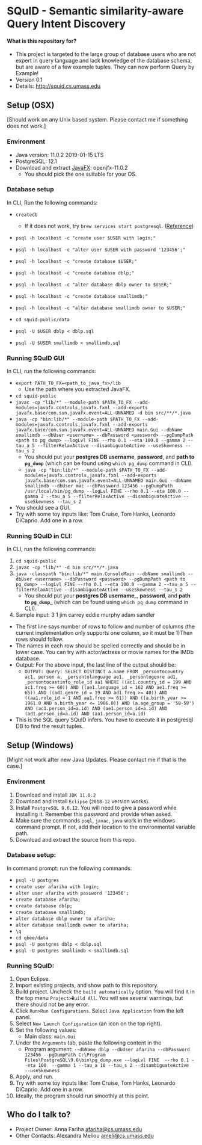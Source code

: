 # SQuID - Semantic similarity-aware Query Intent Discovery #

#### What is this repository for?
* This project is targeted to the large group of database users who are not expert in query language and lack knowledge of the database schema, but are aware of a few example tuples. They can now perform Query by Example!
* Version 0.1
* Details: http://squid.cs.umass.edu

## Setup (OSX)
[Should work on any Unix based system. Please contact me if something does not work.]

### Environment
* Java version: 11.0.2 2019-01-15 LTS
* PostgreSQL: 12.1
* Download and extract [JavaFX](https://gluonhq.com/products/javafx/): openjfx-11.0.2
	* You should pick the one suitable for your OS.

### Database setup
In CLI, Run the following commands:

* `createdb`

  * If it does not work, try `brew services start postgresql`. ([Reference](https://stackoverflow.com/questions/13573204/psql-could-not-connect-to-server-no-such-file-or-directory-mac-os-x))

* `psql -h localhost -c "create user $USER with login;"`

* `psql -h localhost -c "alter user $USER with password '123456';"`

* `psql -h localhost -c "create database $USER;"`

* `psql -h localhost -c "create database dblp;"`

* `psql -h localhost -c "alter database dblp owner to $USER;"`

* `psql -h localhost -c "create database smallimdb;"`

* `psql -h localhost -c "alter database smallimdb owner to $USER;"`

* `cd squid-public/data`

* `psql -U $USER dblp < dblp.sql`

* `psql -U $USER smallimdb < smallimdb.sql`

	
### Running SQuID GUI
In CLI, run the following commands:

* `export PATH_TO_FX=<path_to_java_fx>/lib`
	* Use the path where you extracted JavaFX.
* `cd squid-public`
* `javac -cp "lib/*" --module-path $PATH_TO_FX --add-modules=javafx.controls,javafx.fxml --add-exports javafx.base/com.sun.javafx.event=ALL-UNNAMED -d bin src/**/*.java`
* `java -cp "bin:lib/*" --module-path $PATH_TO_FX --add-modules=javafx.controls,javafx.fxml --add-exports javafx.base/com.sun.javafx.event=ALL-UNNAMED main.Gui --dbName smallimdb --dbUser <username> --dbPassword <password> --pgDumpPath <path to pg_dump> --logLvl FINE --rho 0.1 --eta 100.0 --gamma 2 --tau_a 5 --filterRelaxActive --disambiguateActive --useSkewness --tau_s 2`
	* You should put your __postgres DB username__, __password__, and __path to `pg_dump`__ (which can be found using `which pg_dump` command in CLI).
	* `java -cp "bin:lib/*" --module-path $PATH_TO_FX --add-modules=javafx.controls,javafx.fxml --add-exports javafx.base/com.sun.javafx.event=ALL-UNNAMED main.Gui --dbName smallimdb --dbUser mac --dbPassword 123456 --pgDumpPath /usr/local/bin/pg_dump --logLvl FINE --rho 0.1 --eta 100.0 --gamma 2 --tau_a 5 --filterRelaxActive --disambiguateActive --useSkewness --tau_s 2`
* You should see a GUI.
* Try with some toy inputs like: Tom Cruise, Tom Hanks, Leonardo DiCaprio. Add one in a row.


### Running SQuID in CLI:
In CLI, run the following commands:

1. `cd squid-public`
2. `javac -cp "lib/*" -d bin src/**/*.java`
3. `java -classpath "bin:lib/*" main.ConsoleMain --dbName smallimdb --dbUser <username> --dbPassword <password> --pgDumpPath <path to pg_dump> --logLvl FINE --rho 0.1 --eta 100.0 --gamma 2 --tau_a 5 --filterRelaxActive --disambiguateActive --useSkewness --tau_s 2`
	* You should put your __postgres DB username___, __password__, and __path to `pg_dump`___ (which can be found using `which pg_dump` command in CLI).
3. Sample input:
	3 1
	jim carrey
	eddie murphy
	adam sandler

* The first line says number of rows <n> to follow and number of columns (the current implementation only supports one column, so it must be 1)Then <n> rows should follow.
* The names in each row should be spelled correctly and should be in lower case. You can try with actor/actress or movie names for the IMDb database.
* Output: For the above input, the last line of the output should be:
	* `OUTPUT: Query: SELECT DISTINCT a.name FROM _persontocountry ac1, person a, _persontolanguage ae1, _persontogenre ad1, _persontocastinfo_role_id aa1 WHERE ((ac1.country_id = 199 AND ac1.freq >= 60)) AND ((ae1.language_id = 162 AND ae1.freq >= 65)) AND ((ad1.genre_id = 19 AND ad1.freq >= 40)) AND ((aa1.role_id = 1 AND aa1.freq >= 61)) AND ((a.birth_year >= 1961.0 AND a.birth_year <= 1966.0)) AND (a.age_group = '50-59') AND (ac1.person_id=a.id) AND (ae1.person_id=a.id) AND (ad1.person_id=a.id) AND (aa1.person_id=a.id)`
* This is the SQL query SQuID infers. You have to execute it in postgresql DB to find the result tuples.


## Setup (Windows) 
[Might not work after new Java Updates. Please contact me if that is the case.]

### Environment
1. Download and install `JDK 11.0.2`
2. Download and install `Eclipse` (`2018-12` version works).
3. Install `PostgreSQL 9.6.12`. You will need to give a password while installing it. Remember this password and provide when asked.
4. Make sure the commands `psql`, `javac`, `java` work in the windows command prompt. If not, add their location to the environmental variable path.
5. Download and extract the source from this repo.

### Database setup:
In command prompt: run the following commands:

  * `psql -U postgres`
  * `create user afariha with login;`
  * `alter user afariha with password '123456';`
  * `create database afariha;`
  * `create database dblp;`
  * `create database smallimdb;`
  * `alter database dblp owner to afariha;`
  * `alter database smallimdb owner to afariha;`
  * `\q`
  * `cd qbee/data`
  * `psql -U postgres dblp < dblp.sql`
  * `psql -U postgres smallimdb < smallimdb.sql`

### Running SQuID:
1. Open Eclipse.
2. Import existing projects, and show path to this repository.
3. Build project. Uncheck the `build automatically` option. You will find it in the top menu `Project>Build All`. You will see several warnings, but there should not be any error.
4. Click `Run>Run Configurations`. Select `Java Application` from the left panel.
5. Select `New Launch Configuration` (an icon on the top right).
6. Set the following values:
	* Main class: `main.Gui` 
7. Under the `Arguments` tab, paste the following content in the 
	* Program argument: `--dbName dblp --dbUser afariha --dbPassword 123456 --pgDumpPath C:\Program Files\PostgreSQL\9.6\bin\pg_dump.exe --logLvl FINE  --rho 0.1 --eta 100  --gamma 1 --tau_a 10 --tau_s 2 --disambiguateActive  --useSkewness`
7. Apply, and run.
8. Try with some toy inputs like: Tom Cruise, Tom Hanks, Leonardo DiCaprio. Add one in a row.
9. Ideally, the program should run smoothly at this point.

## Who do I talk to? ##

* Project Owner: Anna Fariha <afariha@cs.umass.edu>
* Other Contacts: Alexandra Meliou <ameli@cs.umass.edu>
